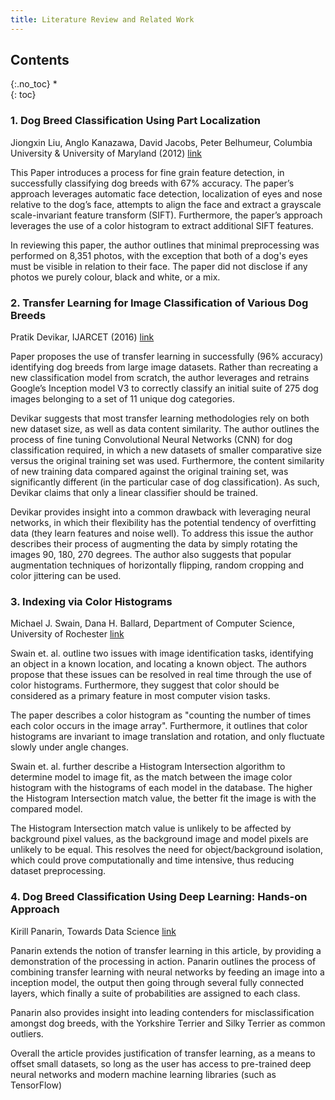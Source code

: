 ```yaml
---
title: Literature Review and Related Work
---
```


## Contents
{:.no_toc}
*  
{: toc}



### 1. Dog Breed Classification Using Part Localization

Jiongxin Liu, Anglo Kanazawa, David Jacobs, Peter Belhumeur, Columbia University & University of Maryland (2012) [link](http://legacydirs.umiacs.umd.edu/~kanazawa/papers/eccv2012_dog_final.pdf)

This Paper introduces a process for fine grain feature detection, in successfully classifying dog breeds with 67% accuracy. The paper’s approach leverages automatic face detection, localization of eyes and nose relative to the dog’s face, attempts to align the face and extract a grayscale scale-invariant feature transform (SIFT). Furthermore, the paper’s approach leverages the use of a color histogram to extract additional SIFT features.

In reviewing this paper, the author outlines that minimal preprocessing was performed on 8,351 photos, with the exception that both of a dog's eyes must be visible in relation to their face. The paper did not disclose if any photos we purely
colour, black and white, or a mix.

### 2. Transfer Learning for Image Classification of Various Dog Breeds
Pratik Devikar, IJARCET (2016) [link](http://ijarcet.org/wp-content/uploads/IJARCET-VOL-5-ISSUE-12-2707-2715.pdf)

Paper proposes the use of transfer learning in successfully (96% accuracy) identifying dog breeds from large image datasets. Rather than recreating a new classification model from scratch, the author leverages and retrains Google’s Inception model V3 to correctly classify an initial suite of 275 dog images belonging to a set of 11 unique dog categories.

Devikar suggests that most transfer learning methodologies rely on both new dataset size, as well as data content similarity. The author outlines the process of fine tuning Convolutional Neural Networks (CNN) for dog classification required, in which a new datasets of smaller comparative size versus the original training set was used. Furthermore, the content similarity of new training data compared against the original training set, was significantly different (in the particular case of dog classification). As such, Devikar claims that only a linear classifier should be trained.

Devikar provides insight into a common drawback with leveraging neural networks, in which their flexibility has the potential tendency of overfitting data (they learn features and noise well). To address this issue the author describes their process of augmenting the data by simply rotating the images 90, 180, 270 degrees. The author also suggests that popular augmentation techniques of horizontally flipping, random cropping and color jittering can be used.

### 3. Indexing via Color Histograms 
Michael J. Swain, Dana H. Ballard, Department of Computer Science, University of Rochester [link](https://pdfs.semanticscholar.org/37d7/9bba495703fb250f1f834328d44c9292aaff.pdf)

Swain et. al. outline two issues with image identification tasks, identifying an object in a known location, and locating a known object. The authors propose that these issues can be resolved in real time through the use of color histograms. Furthermore, they suggest that color should be considered as a primary feature in most computer vision tasks.

The paper describes a color histogram as "counting the number of times each color occurs in the image array". Furthermore, it outlines that color histograms are invariant to image translation and rotation, and only fluctuate slowly under angle changes.

Swain et. al. further describe a Histogram Intersection algorithm to determine model to image fit, as the match between the image color histogram with the histograms of each model in the database. The higher the Histogram Intersection match value, the better fit the image is with the compared model.

The Histogram Intersection match value is unlikely to be affected by background pixel values, as the background image and model pixels are unlikely to be equal. This resolves the need for object/background isolation, which could prove computationally and time intensive, thus reducing dataset preprocessing.

### 4. Dog Breed Classification Using Deep Learning: Hands-on Approach 
Kirill Panarin, Towards Data Science [link](https://towardsdatascience.com/dog-breed-classification-hands-on-approach-b5e4f88c333e)

Panarin extends the notion of transfer learning in this article, by providing a demonstration of the processing in action. Panarin outlines the process of combining transfer learning with neural networks by feeding an image into a inception model, the output then going through several fully connected layers, which finally a suite of probabilities are assigned to each class.

Panarin also provides insight into leading contenders for misclassification amongst dog breeds, with the Yorkshire Terrier and Silky Terrier as common outliers.

Overall the article provides justification of transfer learning, as a means to offset small datasets, so long as the user has access to pre-trained deep neural networks and modern machine learning libraries (such as TensorFlow)
